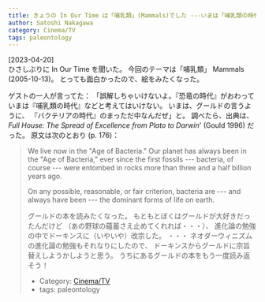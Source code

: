 ```yaml
---
title: きょうの In Our Time は「哺乳類」(Mammals)でした ---いまは「哺乳類の時代」ではない（もちろん「人類の時代」などではない）、バクテリアの時代なのだ、という宣言が小気味よかった
author: Satoshi Nakagawa
category: Cinema/TV
tags: paleontology
---
```


[2023-04-20]  
 ひさしぶりに In Our Time を聞いた。
今回のテーマは「哺乳類」 Mammals (2005-10-13)。
とっても面白かったので、絵をみたくなった。

 ゲストの一人が言ってた：
「誤解しちゃいけないよ。『恐竜の時代』がおわって
いまは『哺乳類の時代』などと考えてはいけない。
いまは、グールドの言うように、
『バクテリアの時代』のまっただ中なんだぜ」と。
調べたら、出典は、
_Full House: The Spread of Excellence from Plato to Darwin_'
(Gould 1996) だった。
原文は次のとおり (p. 176)：

<BLOCKQUOTE>

 We live now in the
"Age of Bacteria."
Our planet has always been in the "Age of Bacteria,"
ever since the first fossils ---
bacteria, of course --- were entombed in rocks
more than three and a half billion years ago.

 On any possible, reasonable, or fair criterion,
bacteria are --- and always have been ---
the dominant forms of life on earth.

</BLOCKQOUTE>

 グールドの本を読みたくなった。
もともとぼくはグールドが大好きだったんだけど
（あの野球の蘊蓄さえ止めてくれれば・・・）、
進化論の勉強の中でドーキンスに（いやいや）改宗した。
・・・
ネオダーウィニズムの進化論の勉強もそれなりにしたので、
ドーキンスからグールドに宗旨替えしようかしようと思う。
うちにあるグールドの本をもう一度読み返そう！

- Category: [Cinema/TV](/categories.html#Cinema/TV)
- tags: paleontology
